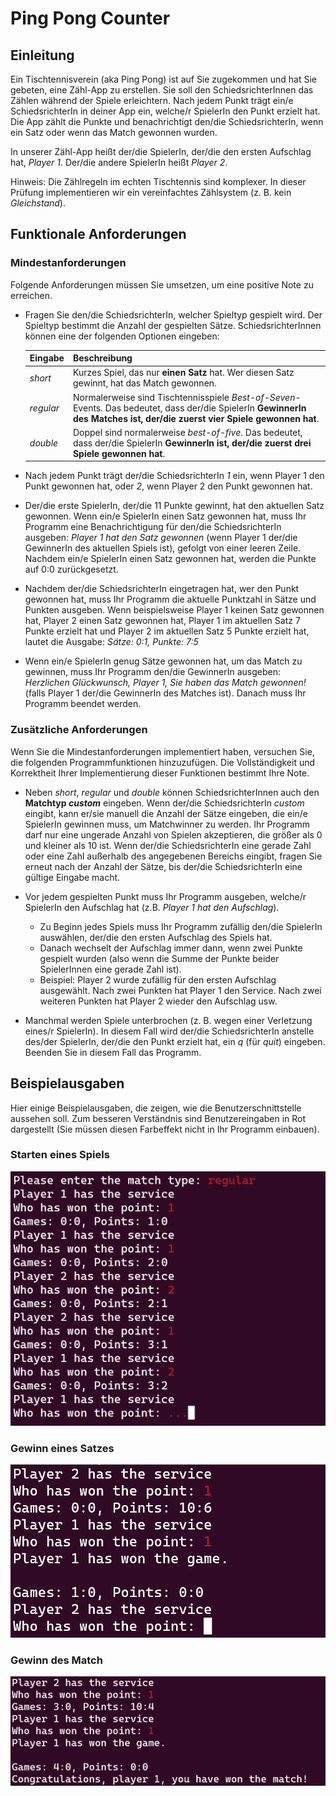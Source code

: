 # Ping Pong Counter

## Einleitung

Ein Tischtennisverein (aka Ping Pong) ist auf Sie zugekommen und hat Sie gebeten, eine Zähl-App zu erstellen. Sie soll den SchiedsrichterInnen das Zählen während der Spiele erleichtern. Nach jedem Punkt trägt ein/e SchiedsrichterIn in deiner App ein, welche/r SpielerIn den Punkt erzielt hat. Die App zählt die Punkte und benachrichtigt den/die SchiedsrichterIn, wenn ein Satz oder wenn das Match gewonnen wurden.

In unserer Zähl-App heißt der/die SpielerIn, der/die den ersten Aufschlag hat, *Player 1*. Der/die andere SpielerIn heißt *Player 2*.

Hinweis: Die Zählregeln im echten Tischtennis sind komplexer. In dieser Prüfung implementieren wir ein vereinfachtes Zählsystem (z. B. kein *Gleichstand*).

## Funktionale Anforderungen

### Mindestanforderungen

Folgende Anforderungen müssen Sie umsetzen, um eine positive Note zu erreichen.

* Fragen Sie den/die SchiedsrichterIn, welcher Spieltyp gespielt wird. Der Spieltyp bestimmt die Anzahl der gespielten Sätze. SchiedsrichterInnen können eine der folgenden Optionen eingeben:

  | Eingabe     | Beschreibung                                                                                                                         |
  | --------- | ----------------------------------------------------------------------------------------------------------------------------------- |
  | *short*   | Kurzes Spiel, das nur **einen Satz** hat. Wer diesen Satz gewinnt, hat das Match gewonnen. |
  | *regular* | Normalerweise sind Tischtennisspiele *Best-of-Seven*-Events. Das bedeutet, dass der/die SpielerIn **GewinnerIn des Matches ist, der/die zuerst vier Spiele gewonnen hat**. |
  | *double*  | Doppel sind normalerweise *best-of-five*. Das bedeutet, dass der/die SpielerIn **GewinnerIn ist, der/die zuerst drei Spiele gewonnen hat**. |

* Nach jedem Punkt trägt der/die SchiedsrichterIn *1* ein, wenn Player 1 den Punkt gewonnen hat, oder *2*, wenn Player 2 den Punkt gewonnen hat.

* Der/die erste SpielerIn, der/die 11 Punkte gewinnt, hat den aktuellen Satz gewonnen. Wenn ein/e SpielerIn einen Satz gewonnen hat, muss Ihr Programm eine Benachrichtigung für den/die SchiedsrichterIn ausgeben: *Player 1 hat den Satz gewonnen* (wenn Player 1 der/die GewinnerIn des aktuellen Spiels ist), gefolgt von einer leeren Zeile. Nachdem ein/e SpielerIn einen Satz gewonnen hat, werden die Punkte auf 0:0 zurückgesetzt.

* Nachdem der/die SchiedsrichterIn eingetragen hat, wer den Punkt gewonnen hat, muss Ihr Programm die aktuelle Punktzahl in Sätze und Punkten ausgeben. Wenn beispielsweise Player 1 keinen Satz gewonnen hat, Player 2 einen Satz gewonnen hat, Player 1 im aktuellen Satz 7 Punkte erzielt hat und Player 2 im aktuellen Satz 5 Punkte erzielt hat, lautet die Ausgabe: *Sätze: 0:1, Punkte: 7:5*

* Wenn ein/e SpielerIn genug Sätze gewonnen hat, um das Match zu gewinnen, muss Ihr Programm den/die GewinnerIn ausgeben: *Herzlichen Glückwunsch, Player 1, Sie haben das Match gewonnen!* (falls Player 1 der/die GewinnerIn des Matches ist). Danach muss Ihr Programm beendet werden.

### Zusätzliche Anforderungen

Wenn Sie die Mindestanforderungen implementiert haben, versuchen Sie, die folgenden Programmfunktionen hinzuzufügen. Die Vollständigkeit und Korrektheit Ihrer Implementierung dieser Funktionen bestimmt Ihre Note.

* Neben *short*, *regular* und *double* können SchiedsrichterInnen auch den **Matchtyp *custom*** eingeben. Wenn der/die SchiedsrichterIn *custom* eingibt, kann er/sie manuell die Anzahl der Sätze eingeben, die ein/e SpielerIn gewinnen muss, um Matchwinner zu werden. Ihr Programm darf nur eine ungerade Anzahl von Spielen akzeptieren, die größer als 0 und kleiner als 10 ist. Wenn der/die SchiedsrichterIn eine gerade Zahl oder eine Zahl außerhalb des angegebenen Bereichs eingibt, fragen Sie erneut nach der Anzahl der Sätze, bis der/die SchiedsrichterIn eine gültige Eingabe macht.

* Vor jedem gespielten Punkt muss Ihr Programm ausgeben, welche/r SpielerIn den Aufschlag hat (z.B. *Player 1 hat den Aufschlag*).
  * Zu Beginn jedes Spiels muss Ihr Programm zufällig den/die SpielerIn auswählen, der/die den ersten Aufschlag des Spiels hat.
  * Danach wechselt der Aufschlag immer dann, wenn zwei Punkte gespielt wurden (also wenn die Summe der Punkte beider SpielerInnen eine gerade Zahl ist).
  * Beispiel: Player 2 wurde zufällig für den ersten Aufschlag ausgewählt. Nach zwei Punkten hat Player 1 den Service. Nach zwei weiteren Punkten hat Player 2 wieder den Aufschlag usw.

* Manchmal werden Spiele unterbrochen (z. B. wegen einer Verletzung eines/r SpielerIn). In diesem Fall wird der/die SchiedsrichterIn anstelle des/der SpielerIn, der/die den Punkt erzielt hat, ein *q* (für *quit*) eingeben. Beenden Sie in diesem Fall das Programm.

## Beispielausgaben

Hier einige Beispielausgaben, die zeigen, wie die Benutzerschnittstelle aussehen soll. Zum besseren Verständnis sind Benutzereingaben in Rot dargestellt (Sie müssen diesen Farbeffekt nicht in Ihr Programm einbauen).

### Starten eines Spiels

![Starting a regular game](./starting-game.png)

### Gewinn eines Satzes

![Winning the first game](./winning-game.png)

### Gewinn des Match

![Winning the match](./winning-match.png)
